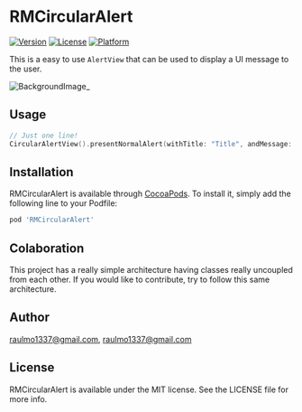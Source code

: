 # RMCircularAlert

[![Version](https://img.shields.io/cocoapods/v/RMCircularAlert.svg?style=flat)](http://cocoapods.org/pods/RMCircularAlert)
[![License](https://img.shields.io/cocoapods/l/RMCircularAlert.svg?style=flat)](http://cocoapods.org/pods/RMCircularAlert)
[![Platform](https://img.shields.io/cocoapods/p/RMCircularAlert.svg?style=flat)](http://cocoapods.org/pods/RMCircularAlert)

This is a easy to use `AlertView` that can be used to display a UI message to the user.


![BackgroundImage](https://raw.githubusercontent.com/vikmeup/SCPopUpView/master/successScreenshot.png)_

## Usage

```swift
// Just one line!
CircularAlertView().presentNormalAlert(withTitle: "Title", andMessage: "Cool message!")
```
## Installation

RMCircularAlert is available through [CocoaPods](http://cocoapods.org). To install
it, simply add the following line to your Podfile:

```ruby
pod 'RMCircularAlert'
```

## Colaboration

This project has a really simple architecture having classes really uncoupled from each other. If you would like to contribute, try to follow this same architecture.

## Author

raulmo1337@gmail.com, raulmo1337@gmail.com

## License

RMCircularAlert is available under the MIT license. See the LICENSE file for more info.
